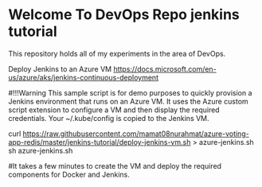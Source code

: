 # Welcome To DevOps Repo jenkins tutorial
This repository holds all of my experiments in the area of DevOps.

Deploy Jenkins to an Azure VM
https://docs.microsoft.com/en-us/azure/aks/jenkins-continuous-deployment

#!!!Warning
This sample script is for demo purposes to quickly provision a Jenkins environment that runs on an Azure VM. It uses the Azure custom script extension to configure a VM and then display the required credentials. Your ~/.kube/config is copied to the Jenkins VM.

curl https://raw.githubusercontent.com/mamat08nurahmat/azure-voting-app-redis/master/jenkins-tutorial/deploy-jenkins-vm.sh > azure-jenkins.sh
sh azure-jenkins.sh

#It takes a few minutes to create the VM and deploy the required components for Docker and Jenkins.
